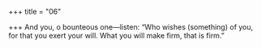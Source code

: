 +++
title = "06"

+++
And you, o bounteous one—listen: “Who wishes (something) of you,  for that you exert your will.
What you will make firm, that is firm.”